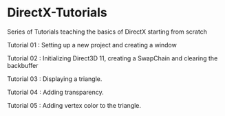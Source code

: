 # DirectX-Tutorials
Series of Tutorials teaching the basics of DirectX starting from scratch

Tutorial 01 : Setting up a new project and creating a window

Tutorial 02 : Initializing Direct3D 11, creating a SwapChain and clearing the backbuffer

Tutorial 03 : Displaying a triangle.

Tutorial 04 : Adding transparency.

Tutorial 05 : Adding vertex color to the triangle.
